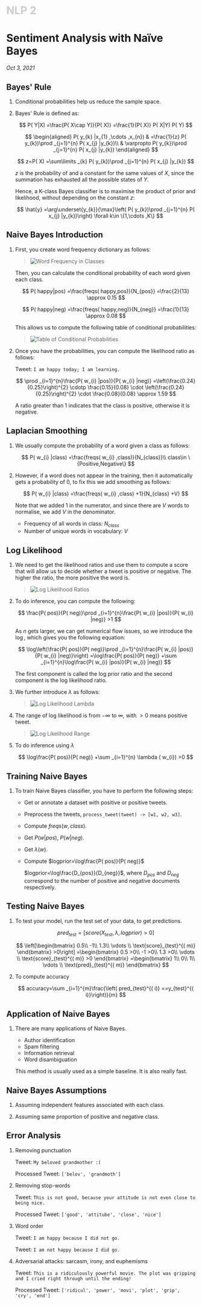 <h1 style="color: #ccc">NLP 2</h1>

# Sentiment Analysis with Naïve Bayes

*Oct 3, 2021*

## Bayes' Rule

1. Conditional probabilities help us reduce the sample space.

2. Bayes' Rule is defined as:

    $$
    P( Y|X) =\frac{P( X\cap Y)}{P( X)} =\frac{1}{P( X)} P( X|Y) P( Y)
    $$

    $$
    \begin{aligned}
    P( y_{k} |x_{1} ,\cdots ,x_{n}) & =\frac{1}{z} P( y_{k})\prod _{j=1}^{n} P( x_{j} |y_{k})\\
     & \varpropto P( y_{k})\prod _{j=1}^{n} P( x_{j} |y_{k})
    \end{aligned}
    $$

    $$
    z=P( X) =\sum\limits _{k} P( y_{k})\prod _{j=1}^{n} P( x_{j} |y_{k})
    $$

    $z$ is the probability of and a constant for the same values of $X$, since the summation has exhausted all the possible states of $Y$.

    Hence, a K-class Bayes classifier is to maximise the product of prior and likelihood, without depending on the constant $z$:

    $$
    \hat{y} =\arg\underset{y_{k}}{\max}\left( P( y_{k})\prod _{j=1}^{n} P( x_{j} |y_{k})\right) \forall k\in \{1,\cdots ,K\}
    $$

## Naive Bayes Introduction

1. First, you create word frequency dictionary as follows:

    > ![Word Frequency in Classes](_media/nlp-11.png)

    Then, you can calculate the conditional probability of each word given each class.

    $$
    P( happy|pos) =\frac{freqs( happy,pos)}{N_{pos}} =\frac{2}{13} \approx 0.15
    $$

    $$
    P( happy|neg) =\frac{freqs( happy,neg)}{N_{neg}} =\frac{1}{13} \approx 0.08
    $$

    This allows us to compute the following table of conditional probabilities:

    > ![Table of Conditional Probabilities](_media/nlp-12.png)

2. Once you have the probabilities, you can compute the likelihood ratio as follows:

    Tweet: `I am happy today; I am learning.`

    $$
    \prod _{i=1}^{n}\frac{P( w_{i} |pos)}{P( w_{i} |neg)} =\left(\frac{0.24}{0.25}\right)^{2} \cdotp \frac{0.15}{0.08} \cdot \left(\frac{0.24}{0.25}\right)^{2} \cdot \frac{0.08}{0.08} \approx 1.59
    $$

    A ratio greater than $1$ indicates that the class is positive, otherwise it is negative.

## Laplacian Smoothing

1. We usually compute the probability of a word given a class as follows:

    $$
    P( w_{i} |class) =\frac{freqs( w_{i} ,class)}{N_{class}}\\
    class\in \{Positive,Negative\}
    $$

2. However, if a word does not appear in the training, then it automatically gets a probability of 0, to fix this we add smoothing as follows:

    $$
    P( w_{i} |class) =\frac{freqs( w_{i} ,class) +1}{N_{class} +V}
    $$

    Note that we added $1$ in the numerator, and since there are $V$ words to normalise, we add $V$ in the denominator.

    - Frequency of all words in class: $N_{class}$
    - Number of unique words in vocabulary: $V$

## Log Likelihood

1. We need to get the likelihood ratios and use them to compute a score that will allow us to decide whether a tweet is positive or negative. The higher the ratio, the more positive the word is.

    > ![Log Likelihood Ratios](_media/nlp-13.png)

2. To do inference, you can compute the following:

    $$
    \frac{P( pos)}{P( neg)}\prod _{i=1}^{n}\frac{P( w_{i} |pos)}{P( w_{i} |neg)}  >1
    $$

    As $n$ gets larger, we can get numerical flow issues, so we introduce the $\log$, which gives you the following equation:

    $$
    \log\left(\frac{P( pos)}{P( neg)}\prod _{i=1}^{n}\frac{P( w_{i} |pos)}{P( w_{i} |neg)}\right)  =\log\frac{P( pos)}{P( neg)} +\sum _{i=1}^{n}\log\frac{P( w_{i} |pos)}{P( w_{i} |neg)}
    $$

    The first component is called the log prior ratio and the second component is the log likelihood ratio.

3. We further introduce $\lambda$ as follows:

    > ![Log Likelihood Lambda](_media/nlp-14.png)

4. The range of log likelihood is from $-\infty$ to $\infty$, with $>0$ means positive tweet.

    > ![Log Likelihood Range](_media/nlp-15.png)

5. To do inference using $\lambda$

    $$
    \log\frac{P( pos)}{P( neg)} +\sum _{i=1}^{n} \lambda ( w_{i})  >0
    $$

## Training Naive Bayes

1. To train Naive Bayes classifier, you have to perform the following steps:

    - Get or annotate a dataset with positive or positive tweets.
    - Preprocess the tweets, `process_tweet(tweet) -> [w1, w2, w3]`.
    - Compute $freqs(w, class)$.
    - Get $P(w|pos)$, $P(w|neg)$.
    - Get $\lambda(w)$.
    - Compute $logprior=\log\frac{P( pos)}{P( neg)}$

        $logprior=\log\frac{D_{pos}}{D_{neg}}$, where $D_{pos}$ and $D_{neg}$ correspond to the number of positive and negative documents respectively.

## Testing Naive Bayes

1. To test your model, run the test set of your data, to get predictions.

    $$
    pred_{test} =[ score( X_{test} ,\lambda ,logprior)  >0]
    $$

    $$
    \left[\begin{bmatrix}
    0.5\\
    -1\\
    1.3\\
    \vdots \\
    \text{score}_{test}^{( m)}
    \end{bmatrix}  >0\right] =\begin{bmatrix}
    0.5 >0\\
    -1 >0\\
    1.3 >0\\
    \vdots \\
    \text{score}_{test}^{( m)}  >0
    \end{bmatrix} =\begin{bmatrix}
    1\\
    0\\
    1\\
    \vdots \\
    \text{pred}_{test}^{( m)}
    \end{bmatrix}
    $$

2. To compute accuracy

    $$
    accuracy=\sum _{i=1}^{m}\frac{\left( pred_{test}^{( i)} ==y_{test}^{( i)}\right)}{m}
    $$

## Application of Naive Bayes

1. There are many applications of Naive Bayes.

   - Author identification
   - Spam filtering
   - Information retrieval
   - Word disambiguation

   This method is usually used as a simple baseline. It is also really fast.

## Naive Bayes Assumptions

1. Assuming independent features associated with each class.

2. Assuming same proportion of positive and negative class.

## Error Analysis

1. Removing punctuation

    Tweet: `My beloved grandmother :(`

    Processed Tweet: `['belov', 'grandmoth']`

2. Removing stop-words

    Tweet: `This is not good, because your attitude is not even close to being nice.`

    Processed Tweet: `['good', 'attitube', 'close', 'nice']`

3. Word order

    Tweet: `I am happy because I did not go.`

    Tweet: `I am not happy because I did go.`

4. Adversarial attacks: sarcasm, irony, and euphemisms

    Tweet: `This is a ridiculously powerful movie. The plot was gripping and I cried right through until the ending!`

    Processed Tweet: `['ridicul', 'power', 'movi', 'plot', 'grip', 'cry', 'end']`
